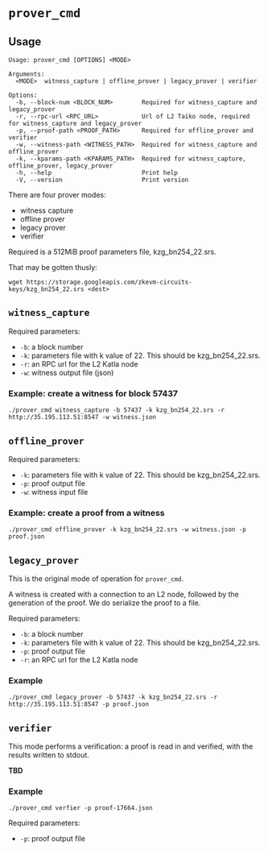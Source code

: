 
# `prover_cmd`

## Usage

```
Usage: prover_cmd [OPTIONS] <MODE>

Arguments:
  <MODE>  witness_capture | offline_prover | legacy_prover | verifier

Options:
  -b, --block-num <BLOCK_NUM>        Required for witness_capture and legacy_prover
  -r, --rpc-url <RPC_URL>            Url of L2 Taiko node, required for witness_capture and legacy_prover
  -p, --proof-path <PROOF_PATH>      Required for offline_prover and verifier
  -w, --witness-path <WITNESS_PATH>  Required for witness_capture and offline_prover
  -k, --kparams-path <KPARAMS_PATH>  Required for witness_capture, offline_prover, legacy_prover
  -h, --help                         Print help
  -V, --version                      Print version
  ```

There are four prover modes:
- witness capture
- offline prover
- legacy prover
- verifier

Required is a 512MiB proof parameters file, kzg_bn254_22.srs.

That may be gotten thusly:

```
wget https://storage.googleapis.com/zkevm-circuits-keys/kzg_bn254_22.srs <dest>
```

## `witness_capture`

Required parameters:
- `-b`: a block number
- `-k`: parameters file with k value of 22. This should be kzg_bn254_22.srs.
- `-r`: an RPC url for the L2 Katla node
- `-w`: witness output file (json)


### Example: create a witness for block 57437

```
./prover_cmd witness_capture -b 57437 -k kzg_bn254_22.srs -r http://35.195.113.51:8547 -w witness.json
```


## `offline_prover`

Required parameters:
- `-k`: parameters file with k value of 22. This should be kzg_bn254_22.srs.
- `-p`: proof output file
- `-w`: witness input file

### Example: create a proof from a witness

```
./prover_cmd offline_prover -k kzg_bn254_22.srs -w witness.json -p proof.json
```


## `legacy_prover`

This is the original mode of operation for `prover_cmd`.  

A witness is created with a connection to an L2 node, followed by the generation of the proof.  We do serialize the proof to a file.


Required parameters:
- `-b`: a block number
- `-k`: parameters file with k value of 22.  This should be kzg_bn254_22.srs.
- `-p`: proof output file
- `-r`: an RPC url for the L2 Katla node

### Example

```
./prover_cmd legacy_prover -b 57437 -k kzg_bn254_22.srs -r http://35.195.113.51:8547 -p proof.json
```

## `verifier`

This mode performs a verification: a proof is read in and verified, with the results written to stdout.

**TBD**


### Example

```
./prover_cmd verfier -p proof-17664.json
```

Required parameters:
- `-p`: proof output file

